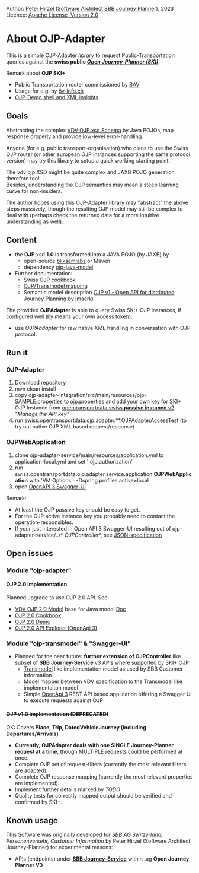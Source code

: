 Author: [Peter Hirzel (Software Architect SBB Journey Planner)](https://github.com/phirzel), 2023  
Licence: [Apache License, Version 2.0](https://opensource.org/license/apache-2-0/)

# About OJP-Adapter

This is a simple OJP-Adapter _library_ to request Public-Transportation queries against the **swiss public [_Open Journey-Planner (SKI)_](https://opentransportdata.swiss/de/dataset/ojp2-0)**.

Remark about **OJP SKI+**
* Public Transportation router commissioned by [BAV](https://www.bav.admin.ch/bav/de/home.html)
* Usage for e.g. by [öv-info.ch](https://www.öv-info.ch/de)
* [OJP-Demo shell and XML insights](https://tools.odpch.ch/beta-ojp-demo/search)

## Goals

Abstracting the complex [VDV OJP.xsd Schema](https://github.com/VDVde/OJP) by Java POJOs, map response properly and provide low-level error-handling.

Anyone (for e.g. public transport-organisation) who plans to use the Swiss OJP router (or other european OJP instances supporting the same protocol version) may try this library to setup a quick working starting point.

The vdv ojp XSD might be quite complex and JAXB POJO generation therefore too!  
Besides, understanding the OJP semantics may mean a steep learning curve for non-insiders.

The author hopes using this OJP-Adapter library may "abstract" the above steps massively, though the resulting OJP model may still be complex to deal with (perhaps check the returned data for a more intuitive understanding as well).

## Content

* the **OJP**.xsd **1.0** is transformed into a JAVA POJO (by JAXB) by
  * open-source [bliksemlabs](https://github.com/bliksemlabs/ojp-java-model) or Maven
  * dependency [ojp-java-model](https://central.sonatype.com/artifact/de.vdv/ojp-java-model/1.0.3.1)
* Further documentation:
  * Swiss [OJP cookbook](https://opentransportdata.swiss/en/cookbook/open-journey-planner-ojp/)
  * [OJP/Transmodel mapping](https://github.com/VDVde/OJP/blob/develop/docs/transmodel_ojp_mapping/Mapping_OJP_TRANSMODEL_V3.0.xlsx)
  * Semantic model
    description [OJP v1 - Open API for distributed Journey Planning by jmaerki](https://jmaerki.github.io/OJP/generated/OJP.html)

The provided **OJPAdapter** is able to query Swiss SKI+ OJP instances, if configured well (by means your own access token):
* use _OJPAadapter_ for raw native XML handling in conversation with OJP protocol.

## Run it

### OJP-Adapter <library>
1. Download repository
2. mvn clean install
3. copy ojp-adapter-integration/src/main/resources/ojp-SAMPLE.properties to ojp.properties and add your own key for SKI+ OJP Instance from [opentransportdata.swiss **passive instance** v2]( https://opentransportdata.swiss/de/dataset/ojp2-0) _"Manage the API key"_
4. run swiss.opentransportdata.ojp.adapter.**.OJPAdapterAccessTest (to try out native OJP XML based request/response)

### OJPWebApplication <service>

1. clone ojp-adapter-service/main/resources/application.yml to application-local.yml and set '
   ojp.authorization'
2. run swiss.opentransportdata.ojp.adapter.service.application.**OJPWebApplication** with 'VM
   Options'=-Dspring.profiles.active=local
3. open [OpenAPI 3 Swagger-UI](http://localhost:8082/swagger-ui/index.html)

Remark:
* At least the OJP passive key should be easy to get.
* For the OJP active instance key you probably need to contact the operation-responsibles.
* If your just interested in Open API 3 Swagger-UI resulting out of ojp-adapter-service/../*
  *OJPController**, see [JSON-specification](open-journey-planner-api_v0.9.0-SNAPSHOT.json)

## Open issues

### Module "ojp-adapter"

#### OJP 2.0 implementation

Planned upgrade to use OJP 2.0 API.
See:

* [VDV OJP 2.0 Model](https://github.com/VDVde/OJP) base for Java model [Doc](https://vdvde.github.io/OJP/index.html)
* [OJP 2.0 Cookbook](https://opentransportdata.swiss/de/cookbook/ojp2entwicklung/)
* [OJP 2.0 Demo](https://tools.odpch.ch/ojp-demo-v2/search)
* [OJP 2.0 API Explorer (OpenApi 3)](https://opentdatach.github.io/api-explorer2/#/default/OJP2.0)

### Module "ojp-transmodel" & "Swagger-UI"

* Planned for the near future: **further extension of OJPController** like subset of [**SBB
  Journey-Service**](https://developer.sbb.ch/apis/journey-service/documentation) v3 APIs where
  supported by SKI+ OJP:
  * [Transmodel](https://www.transmodel-cen.eu/) like implementation model as used by SBB Customer
    Information
  * Model mapper between VDV specification to the Transmodel like implementaiton model
  * Simple [OpenApi 3](https://swagger.io/blog/news/whats-new-in-openapi-3-0/) REST API based
    application offering a Swagger UI to execute requests against OJP

#### ~~OJP v1.0 implementation (DEPRECATED)~~

OK: Covers **Place, Trip, DatedVehicleJourney (including Departures/Arrivals)**

* **Currently, OJPAdapter deals with one SINGLE Journey-Planner request at a time**, though MULTIPLE
  requests could be performed at once.
* Complete OJP set of request-filters (currently the most relevant filters are adapted).
* Complete OJP response mapping (currently the most relevant properties are implemented).
* Implement further details marked by _TODO_
* Quality tests for correctly mapped output should be verified and confirmed by SKI+.

## Known usage

This Software was originally developed for _SBB AG Switzerland, Personenverkehr, Customer
Information_ by Peter Hirzel (Software Architect Journey-Planner) for experimental reasons:
* APIs (endpoints) under [**SBB Journey-Service**](https://developer.sbb.ch/apis/journey-service/documentation) within tag **Open Journey Planner V3**